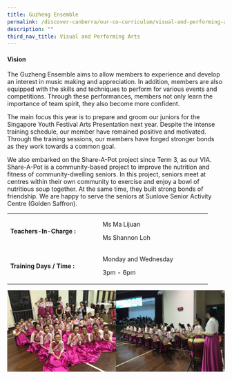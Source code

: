 ```yaml
---
title: Guzheng Ensemble
permalink: /discover-canberra/our-co-curriculum/visual-and-performing-arts/guzheng-ensemble
description: ""
third_nav_title: Visual and Performing Arts
---
```

<h4><strong>Vision</strong></h4>
<p>The Guzheng Ensemble aims to allow members to experience and develop an interest in music making and appreciation. In addition, members are also equipped with the skills and techniques to perform for various events and competitions. Through these performances, members not only learn the importance of team spirit, they also become more confident.</p>
<p>The main focus this year is to prepare and groom our juniors for the Singapore Youth Festival Arts Presentation next year. Despite the intense training schedule, our member have remained positive and motivated. Through the training sessions, our members have forged stronger bonds as&nbsp;they work towards a common goal.</p>
<p>We also embarked on the Share-A-Pot project since Term 3, as our VIA. Share-A-Pot is a community-based project to improve the nutrition and fitness of community-dwelling seniors. In this project, seniors meet at centres within their own community to exercise and enjoy a bowl of nutritious soup together. At the same time, they built strong bonds of friendship. We are happy to serve the seniors at Sunlove Senior Activity Centre (Golden Saffron).</p>
<table border="0" cellpadding="10">
<tbody>
<tr>
<td width="200">
<p><strong>Teachers-In-Charge :</strong></p>
</td>
<td width="237">
<p>Ms Ma Lijuan</p>
<p>Ms Shannon Loh</p>
</td>
</tr>
<tr>
<td>
<p><strong>Training Days / Time :</strong></p>
</td>
<td>
<p>Monday and Wednesday</p>
<p>3pm - 6pm</p>
</td>
</tr>
</tbody>
</table>

![](/images/guzheng.jpg)